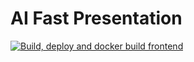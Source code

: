 # AI Fast Presentation

[![Build, deploy and docker build frontend](https://github.com/ADORSYS-GIS/ai-fast-presentation/actions/workflows/build-deploy-and-docker-build.yml/badge.svg)](https://github.com/ADORSYS-GIS/ai-fast-presentation/actions/workflows/build-deploy-and-docker-build.yml)
